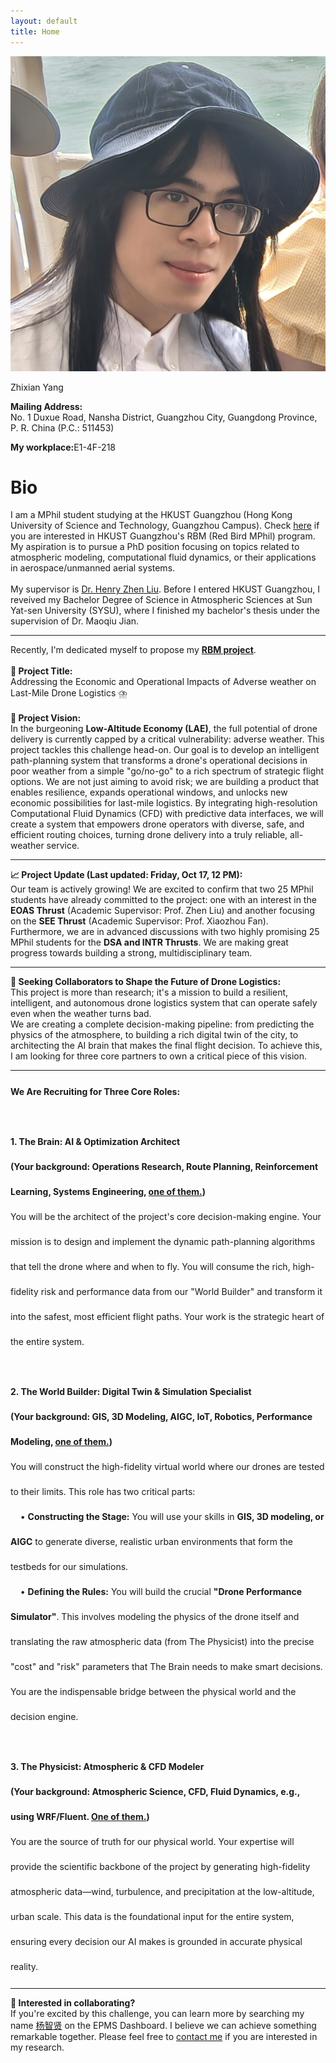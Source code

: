 ```yaml
---
layout: default
title: Home
---
```


<div class="container">
  <div class="sidebar">
    <img src="/assets/images/Portrait.jpg" alt="Portrait">
    <p class="name">Zhixian Yang</p>
    <div class="social-icons">
      <a href="mailto:zyang248@connect.hkust-gz.edu.cn?Subject=Hello" title="Email (Academic)">
        <i class="fas fa-envelope"></i>
      </a>
      <a href="https://www.linkedin.com/in/zhixian-yang-45ba71241/" title="LinkedIn" target="_blank">
        <i class="fab fa-linkedin"></i>
      </a>
      <a href="https://www.github.com/Koar-create/" title="Github" target="_blank">
        <i class="fab fa-github"></i>
      </a>
      <a href="https://orcid.org/0009-0002-8477-4304" title="ORCID" target="_blank">
        <i class="fab fa-orcid"></i>
      </a>
    </div>
    <p><strong>Mailing Address:</strong>
    <br>No. 1 Duxue Road, Nansha District, Guangzhou City, Guangdong Province, P. R. China (P.C.: 511453)</p>
    <p><strong>My workplace:</strong>E1-4F-218</p>
  </div>
  <div class="content">
    <div>
      <h1>Bio</h1>
      <p>
        I am a MPhil student studying at the HKUST Guangzhou (Hong Kong University of Science and Technology, Guangzhou Campus). 
        Check <a href="https://cft.hkust-gz.edu.cn/department/red-bird-mphil/">here</a> if you are interested in HKUST Guangzhou's RBM (Red Bird MPhil) program. 
        My aspiration is to pursue a PhD position focusing on topics related to atmospheric modeling, computational fluid dynamics, or their applications in aerospace/unmanned aerial systems.
        <br><br>My supervisor is 
        <a href="https://scholar.google.com/citations?user=7c9k148AAAAJ"> Dr. Henry Zhen Liu</a>. Before I entered HKUST Guangzhou, I reveived my Bachelor Degree of Science in Atmospheric Sciences at Sun Yat-sen University (SYSU), where I finished my bachelor's thesis under the supervision of Dr. Maoqiu Jian.
      </p>
      <hr>
      <p>
        Recently, I'm dedicated myself to propose my <u><strong>RBM project</strong></u>. 
        <br><br><strong>🚁 Project Title:</strong>
        <br>Addressing the Economic and Operational Impacts of Adverse weather on Last-Mile Drone Logistics ⛈️
        <br><br><strong>🔭 Project Vision:</strong>
        <br>In the burgeoning <strong>Low-Altitude Economy (LAE)</strong>, the full potential of drone delivery is currently capped by a critical vulnerability: adverse weather. This project tackles this challenge head-on. Our goal is to develop an intelligent path-planning system that transforms a drone's operational decisions in poor weather from a simple "go/no-go" to a rich spectrum of strategic flight options. We are not just aiming to avoid risk; we are building a product that enables resilience, expands operational windows, and unlocks new economic possibilities for last-mile logistics.
        By integrating high-resolution Computational Fluid Dynamics (CFD) with predictive data interfaces, we will create a system that empowers drone operators with diverse, safe, and efficient routing choices, turning drone delivery into a truly reliable, all-weather service.
      </p>
      <hr>
      <p>
        <strong>📈 Project Update (Last updated: Friday, Oct 17, 12 PM):</strong>
        <br>Our team is actively growing! We are excited to confirm that two 25 MPhil students have already committed to the project: one with an interest in the <strong>EOAS Thrust</strong> (Academic Supervisor: Prof. Zhen Liu) and another focusing on the <strong>SEE Thrust</strong> (Academic Supervisor: Prof. Xiaozhou Fan).
        <br>Furthermore, we are in advanced discussions with two highly promising 25 MPhil students for the <strong>DSA and INTR Thrusts</strong>. We are making great progress towards building a strong, multidisciplinary team.
      </p>
      <hr>
      <p>
        <strong>🤝 Seeking Collaborators to Shape the Future of Drone Logistics:</strong>
        <br>This project is more than research; it's a mission to build a resilient, intelligent, and autonomous drone logistics system that can operate safely even when the weather turns bad.
        <br>We are creating a complete decision-making pipeline: from predicting the physics of the atmosphere, to building a rich digital twin of the city, to architecting the AI brain that makes the final flight decision. To achieve this, I am looking for three core partners to own a critical piece of this vision.
      </p>
      <hr>
      <p style="line-height: 40px;">
        <strong>We Are Recruiting for Three Core Roles:</strong>
        <br><br><strong>1. The Brain: AI & Optimization Architect</strong>
        <br><strong>(Your background: Operations Research, Route Planning, Reinforcement Learning, Systems Engineering, <u>one of them.</u>)</strong>
        <br>You will be the architect of the project's core decision-making engine. Your mission is to design and implement the dynamic path-planning algorithms that tell the drone where and when to fly. You will consume the rich, high-fidelity risk and performance data from our "World Builder" and transform it into the safest, most efficient flight paths. Your work is the strategic heart of the entire system.
        <br><br><strong>2. The World Builder: Digital Twin & Simulation Specialist</strong>
        <br><strong>(Your background: GIS, 3D Modeling, AIGC, IoT, Robotics, Performance Modeling, <u>one of them.</u>)</strong>
        <br>You will construct the high-fidelity virtual world where our drones are tested to their limits. This role has two critical parts:
        <br>&nbsp;&nbsp;&nbsp;&nbsp;• <strong>Constructing the Stage:</strong>
        You will use your skills in <strong>GIS, 3D modeling, or AIGC</strong> to generate diverse, realistic urban environments that form the testbeds for our simulations.
        <br>&nbsp;&nbsp;&nbsp;&nbsp;• <strong>Defining the Rules:</strong>
        You will build the crucial <strong>"Drone Performance Simulator"</strong>. This involves modeling the physics of the drone itself and translating the raw atmospheric data (from The Physicist) into the precise "cost" and "risk" parameters that The Brain needs to make smart decisions. You are the indispensable bridge between the physical world and the decision engine.
        <br><br><strong>3. The Physicist: Atmospheric & CFD Modeler</strong>
        <br><strong>(Your background: Atmospheric Science, CFD, Fluid Dynamics, e.g., using WRF/Fluent. <u>One of them.</u>)</strong>
        <br>You are the source of truth for our physical world. Your expertise will provide the scientific backbone of the project by generating high-fidelity atmospheric data—wind, turbulence, and precipitation at the low-altitude, urban scale. This data is the foundational input for the entire system, ensuring every decision our AI makes is grounded in accurate physical reality.
      </p>
      <hr>
      <p>
        <strong>💬 Interested in collaborating?</strong>
        <br>If you're excited by this challenge, you can learn more by searching my name <u>杨智贤</u> on the EPMS Dashboard. I believe we can achieve something remarkable together. Please feel free to <a href="mailto:zyang248@connect.hkust-gz.edu.cn?Subject=Hello">contact me</a> if you are interested in my research.
      </p>
    </div>
  </div>
</div>
